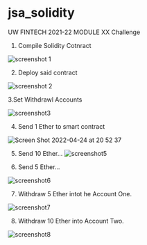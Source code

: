 # jsa_solidity
UW FINTECH 2021-22 MODULE XX Challenge


1. Compile Solidity Cotnract

![screenshot 1](https://user-images.githubusercontent.com/94579605/165017892-322efb76-18f5-4070-9391-e23efed9eb92.png)



2. Deploy said contract

![screenshot 2](https://user-images.githubusercontent.com/94579605/165017899-f0f876e4-4aa1-46f7-9728-e29c1cce63a7.png)



3.Set Withdrawl Accounts


![screenshot3](https://user-images.githubusercontent.com/94579605/165017906-56b4ba81-4a92-4d14-bc31-5c5b72960b75.png)


4. Send 1 Ether to smart contract

![Screen Shot 2022-04-24 at 20 52 37](https://user-images.githubusercontent.com/94579605/165018042-cc26c877-74a4-4590-bab5-29915deb3c91.png)


5. Send 10 Ether...
![screenshot5](https://user-images.githubusercontent.com/94579605/165017916-168e9a3e-ab82-4b87-a73f-b1682b05c0a5.png)


6. Send 5 Ether...

![screenshot6](https://user-images.githubusercontent.com/94579605/165017920-ea38f026-41a9-480a-8b21-dd91c0eedb97.png)


7. Withdraw 5 Ether intot he Account One. 

![screenshot7](https://user-images.githubusercontent.com/94579605/165017930-72ff6e93-4cc9-4bac-88f6-e39e18534b67.png)


8. Withdraw 10 Ether into Account Two. 

![screenshot8](https://user-images.githubusercontent.com/94579605/165017943-8c8ee443-8368-4e6f-977c-7eab7b5111c5.png)
